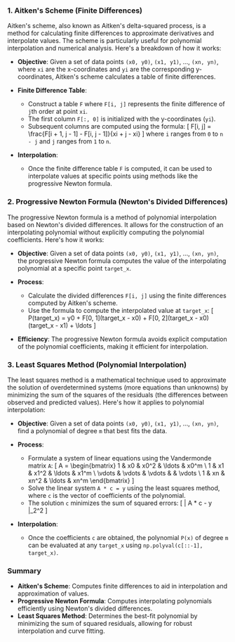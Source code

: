 
### 1. Aitken's Scheme (Finite Differences)

Aitken's scheme, also known as Aitken's delta-squared process, is a method for calculating finite differences to approximate derivatives and interpolate values. The scheme is particularly useful for polynomial interpolation and numerical analysis. Here's a breakdown of how it works:

- **Objective**: Given a set of data points `(x0, y0)`, `(x1, y1)`, ..., `(xn, yn)`, where `xi` are the x-coordinates and `yi` are the corresponding y-coordinates, Aitken's scheme calculates a table of finite differences.

- **Finite Difference Table**:
  - Construct a table `F` where `F[i, j]` represents the finite difference of `j`th order at point `xi`.
  - The first column `F[:, 0]` is initialized with the y-coordinates (`yi`).
  - Subsequent columns are computed using the formula:
    \[ F[i, j] = \frac{F[i + 1, j - 1] - F[i, j - 1]}{xi + j - xi} \]
    where `i` ranges from `0` to `n - j` and `j` ranges from `1` to `n`.

- **Interpolation**:
  - Once the finite difference table `F` is computed, it can be used to interpolate values at specific points using methods like the progressive Newton formula.

### 2. Progressive Newton Formula (Newton's Divided Differences)

The progressive Newton formula is a method of polynomial interpolation based on Newton's divided differences. It allows for the construction of an interpolating polynomial without explicitly computing the polynomial coefficients. Here's how it works:

- **Objective**: Given a set of data points `(x0, y0)`, `(x1, y1)`, ..., `(xn, yn)`, the progressive Newton formula computes the value of the interpolating polynomial at a specific point `target_x`.

- **Process**:
  - Calculate the divided differences `F[i, j]` using the finite differences computed by Aitken's scheme.
  - Use the formula to compute the interpolated value at `target_x`:
    \[ P(target_x) = y0 + F[0, 1](target_x - x0) + F[0, 2](target_x - x0)(target_x - x1) + \ldots \]

- **Efficiency**: The progressive Newton formula avoids explicit computation of the polynomial coefficients, making it efficient for interpolation.

### 3. Least Squares Method (Polynomial Interpolation)

The least squares method is a mathematical technique used to approximate the solution of overdetermined systems (more equations than unknowns) by minimizing the sum of the squares of the residuals (the differences between observed and predicted values). Here's how it applies to polynomial interpolation:

- **Objective**: Given a set of data points `(x0, y0)`, `(x1, y1)`, ..., `(xn, yn)`, find a polynomial of degree `m` that best fits the data.

- **Process**:
  - Formulate a system of linear equations using the Vandermonde matrix `A`:
    \[ A = \begin{bmatrix} 1 & x0 & x0^2 & \ldots & x0^m \\ 1 & x1 & x1^2 & \ldots & x1^m \\ \vdots & \vdots & \vdots & & \vdots \\ 1 & xn & xn^2 & \ldots & xn^m \end{bmatrix} \]
  - Solve the linear system `A * c = y` using the least squares method, where `c` is the vector of coefficients of the polynomial.
  - The solution `c` minimizes the sum of squared errors:
    \[ \| A * c - y \|_2^2 \]

- **Interpolation**:
  - Once the coefficients `c` are obtained, the polynomial `P(x)` of degree `m` can be evaluated at any `target_x` using `np.polyval(c[::-1], target_x)`.

### Summary

- **Aitken's Scheme**: Computes finite differences to aid in interpolation and approximation of values.
- **Progressive Newton Formula**: Computes interpolating polynomials efficiently using Newton's divided differences.
- **Least Squares Method**: Determines the best-fit polynomial by minimizing the sum of squared residuals, allowing for robust interpolation and curve fitting.